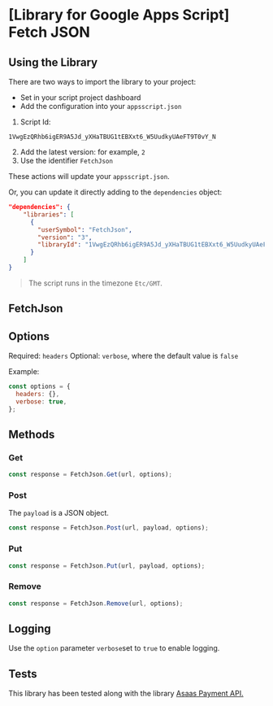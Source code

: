 # [Library for Google Apps Script] Fetch JSON

## Using the Library

There are two ways to import the library to your project:

- Set in your script project dashboard
- Add the configuration into your `appsscript.json`

1. Script Id:

```
1VwgEzQRhb6igER9A5Jd_yXHaTBUG1tEBXxt6_W5UudkyUAeFT9T0vY_N
```

2. Add the latest version: for example, `2`
3. Use the identifier `FetchJson`

These actions will update your `appsscript.json`.

Or, you can update it directly adding to the `dependencies` object:

```json
"dependencies": {
    "libraries": [
      {
        "userSymbol": "FetchJson",
        "version": "3",
        "libraryId": "1VwgEzQRhb6igER9A5Jd_yXHaTBUG1tEBXxt6_W5UudkyUAeFT9T0vY_N"
      }
    ]
}
```

> The script runs in the timezone `Etc/GMT`.

## FetchJson

## Options

Required: `headers`
Optional: `verbose`, where the default value is `false`

Example:

```javascript
const options = {
  headers: {},
  verbose: true,
};
```

## Methods

### Get

```javascript
const response = FetchJson.Get(url, options);
```

### Post

The `payload` is a JSON object.

```javascript
const response = FetchJson.Post(url, payload, options);
```

### Put

```javascript
const response = FetchJson.Put(url, payload, options);
```

### Remove

```javascript
const response = FetchJson.Remove(url, options);
```

## Logging

Use the `option` parameter `verbose`set to `true` to enable logging.

## Tests

This library has been tested along with the library [Asaas Payment API.](https://github.com/danielfcollier/js-gas-library-asaas-payment-api)
